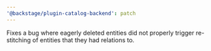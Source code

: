 ```yaml
---
'@backstage/plugin-catalog-backend': patch
---
```


Fixes a bug where eagerly deleted entities did not properly trigger re-stitching of entities that they had relations to.
